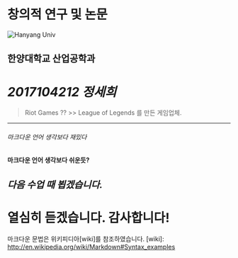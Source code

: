 # 창의적 연구 및 논문
![Hanyang Univ](http://www.hanyang.ac.kr/html-repositories/images/custom/introduction/img_hy0104_02_0102.png)
## 한양대학교 산업공학과
# *2017104212 정세희*

> Riot Games ?? &gt;&gt; League of Legends 를 만든 게임업체.

- - -
###### *마크다운 언어 생각보다 재밌다*
#### **마크다운 언어 생각보다 쉬운듯?**
## *다음 수업 때 뵙겠습니다.*
# 열심히 듣겠습니다. 감사합니다!
마크다운 문법은 위키피디아[wiki]를 참조하였습니다.
[wiki]: http://en.wikipedia.org/wiki/Markdown#Syntax_examples
